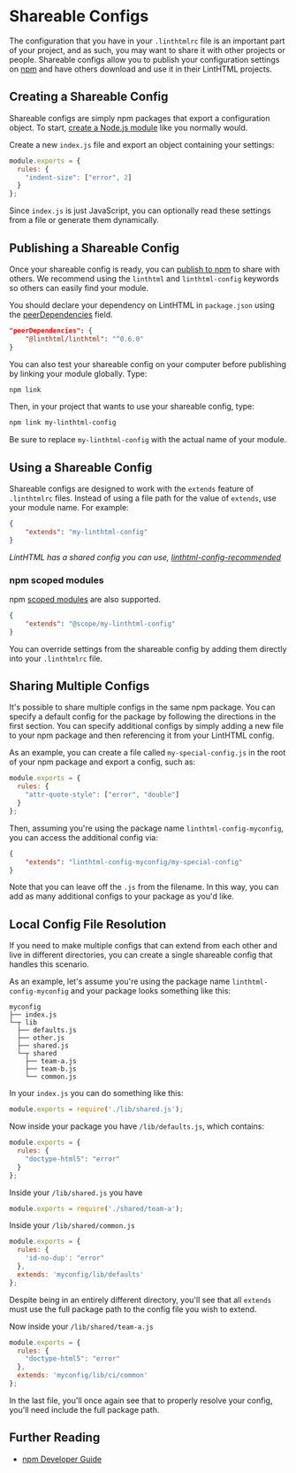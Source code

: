 # Shareable Configs

The configuration that you have in your `.linthtmlrc` file is an important part of your project, and as such, you may want to share it with other projects or people. Shareable configs allow you to publish your configuration settings on [npm](https://www.npmjs.com/) and have others download and use it in their LintHTML projects.

## Creating a Shareable Config

Shareable configs are simply npm packages that export a configuration object. To start, [create a Node.js module](https://docs.npmjs.com/getting-started/creating-node-modules) like you normally would.

Create a new `index.js` file and export an object containing your settings:

```js
module.exports = {
  rules: {
    "indent-size": ["error", 2]
  }
};
```

Since `index.js` is just JavaScript, you can optionally read these settings from a file or generate them dynamically.

## Publishing a Shareable Config

Once your shareable config is ready, you can [publish to npm](https://docs.npmjs.com/getting-started/publishing-npm-packages) to share with others. We recommend using the `linthtml` and `linthtml-config` keywords so others can easily find your module.

You should declare your dependency on LintHTML in `package.json` using the [peerDependencies](https://docs.npmjs.com/files/package.json#peerdependencies) field. <!-- The recommended way to declare a dependency for future proof compatibility is with the ">=" range syntax, using the lowest required LintHTML version. For example: -->

```json
"peerDependencies": {
    "@linthtml/linthtml": "^0.6.0"
}
```

<!-- 
If your shareable config depends on a plugin, you should also specify it as a `peerDependency` (plugins will be loaded relative to the end user's project, so the end user is required to install the plugins they need). However, if your shareable config depends on a third-party parser or another shareable config, you can specify these packages as `dependencies`. -->

You can also test your shareable config on your computer before publishing by linking your module globally. Type:

```bash
npm link
```

Then, in your project that wants to use your shareable config, type:

```bash
npm link my-linthtml-config
```

Be sure to replace `my-linthtml-config` with the actual name of your module.

## Using a Shareable Config

Shareable configs are designed to work with the `extends` feature of `.linthtmlrc` files. Instead of using a file path for the value of `extends`, use your module name. For example:

```json
{
    "extends": "my-linthtml-config"
}
```

_LintHTML has a shared config you can use, [linthtml-config-recommended](https://github.com/linthtml/linthtml-config-recommended)_

### npm scoped modules

npm [scoped modules](https://docs.npmjs.com/misc/scope) are also supported.

```json
{
    "extends": "@scope/my-linthtml-config"
}
```

You can override settings from the shareable config by adding them directly into your `.linthtmlrc` file.

## Sharing Multiple Configs

It's possible to share multiple configs in the same npm package. You can specify a default config for the package by following the directions in the first section. You can specify additional configs by simply adding a new file to your npm package and then referencing it from your LintHTML config.

As an example, you can create a file called `my-special-config.js` in the root of your npm package and export a config, such as:

```js
module.exports = {
  rules: {
    "attr-quote-style": ["error", "double"]
  }
};
```

Then, assuming you're using the package name `linthtml-config-myconfig`, you can access the additional config via:

```json
{
    "extends": "linthtml-config-myconfig/my-special-config"
}
```

Note that you can leave off the `.js` from the filename. In this way, you can add as many additional configs to your package as you'd like.

<!-- **Important:** We strongly recommend always including a default config for your plugin to avoid errors. -->

## Local Config File Resolution

If you need to make multiple configs that can extend from each other and live in different directories, you can create a single shareable config that handles this scenario.

As an example, let's assume you're using the package name `linthtml-config-myconfig` and your package looks something like this:

```text
myconfig
├── index.js
└─┬ lib
  ├── defaults.js
  ├── other.js
  ├── shared.js
  └─┬ shared
    ├── team-a.js
    ├── team-b.js
    └── common.js
```

In your `index.js` you can do something like this:

```js
module.exports = require('./lib/shared.js');
```

Now inside your package you have `/lib/defaults.js`, which contains:

```js
module.exports = {
  rules: {
    "doctype-html5": "error"
  }
};
```

Inside your `/lib/shared.js` you have

```js
module.exports = require('./shared/team-a');
```

Inside your `/lib/shared/common.js`

```js
module.exports = {
  rules: {
    'id-no-dup': "error"
  },
  extends: 'myconfig/lib/defaults'
};
```

Despite being in an entirely different directory, you'll see that all `extends` must use the full package path to the config file you wish to extend.

Now inside your `/lib/shared/team-a.js`

```js
module.exports = {
  rules: {
    "doctype-html5": "error"
  },
  extends: 'myconfig/lib/ci/common'
};
```

In the last file, you'll once again see that to properly resolve your config, you'll need include the full package path.

## Further Reading

* [npm Developer Guide](https://docs.npmjs.com/misc/developers)
